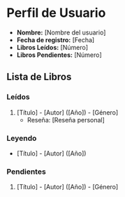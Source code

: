 # Perfil de Usuario
- **Nombre:** [Nombre del usuario]
- **Fecha de registro:** [Fecha]
- **Libros Leídos:** [Número]
- **Libros Pendientes:** [Número]

## Lista de Libros
### Leídos
1. [Título] - [Autor] ([Año]) - [Género]
   - Reseña: [Reseña personal]

### Leyendo
- [Título] - [Autor] ([Año])

### Pendientes
1. [Título] - [Autor] ([Año]) - [Género]
